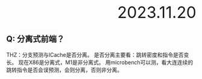 <div style="text-align:right; font-size:3em;">2023.11.20</div>

## Q: 分离式前端？

THZ：分支预测与ICache是否分离。
是否分离主要看：跳转密度和指令是否变长。
现在X86是分离式，M1是非分离式。
用microbench可以测，看大连连续的跳转指令是否会误预测，会则分离，否则非分离。
